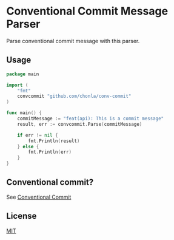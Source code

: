 # Conventional Commit Message Parser

Parse conventional commit message with this parser.

## Usage

```go
package main

import (
    "fmt"
    convcommit "github.com/chonla/conv-commit"
)

func main() {
    commitMessage := "feat(api): This is a commit message"
    result, err := convcommit.Parse(commitMessage)

    if err != nil {
        fmt.Println(result)
    } else {
        fmt.Println(err)
    }
}
```

## Conventional commit?

See [Conventional Commit](https://www.conventionalcommits.org/)

## License

[MIT](./LICENSE)